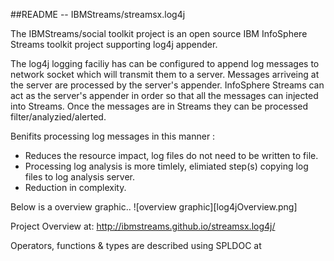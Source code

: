 ##README --  IBMStreams/streamsx.log4j

The IBMStreams/social toolkit project is an open source IBM InfoSphere Streams 
toolkit project supporting log4j appender.

The log4j logging faciliy has can be configured to append log messages to  network 
socket which will transmit them to a server. Messages arriveing at the server are processed by the 
server's appender. InfoSphere Streams can act as the server's appender in order so that all the messages
can injected into Streams. Once the messages are in Streams they can be processed filter/analyzied/alerted.

Benifits processing log messages in this manner :
 - Reduces the resource impact, log files do not need to be written to file.
 - Processing log analysis is more timlely, elimiated step(s) copying log files to log analysis server.
 - Reduction in complexity. 

Below is a overview graphic.. 
![overview graphic][log4jOverview.png]

Project Overview at: http://ibmstreams.github.io/streamsx.log4j/

Operators, functions & types are described using SPLDOC at




 
